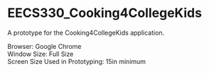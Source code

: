 # EECS330_Cooking4CollegeKids
A prototype for the Cooking4CollegeKids application.

Browser: Google Chrome
<br>Window Size: Full Size
<br>Screen Size Used in Prototyping: 15in minimum
